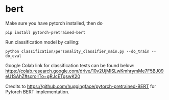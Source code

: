 # bert

Make sure you have pytorch installed, then do
```
pip install pytorch-pretrained-bert
```

Run classification model by calling:
``` 
python classification/personality_classifier_main.py --do_train --do_eval
```


Google Colab link for classification tests can be found below:
https://colab.research.google.com/drive/10v2UjMlSLwKmhrymMe7F5BJ09eU1SAhZ#scrollTo=gRJcETgswK20

Credits to https://github.com/huggingface/pytorch-pretrained-BERT for Pytorch BERT implementation.
